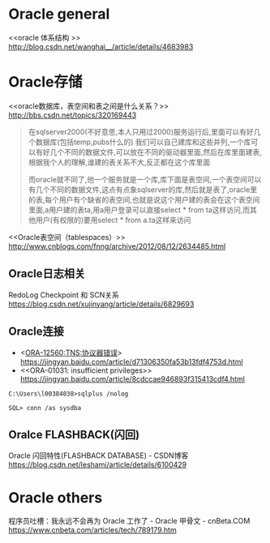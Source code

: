 

# Oracle general

<<oracle 体系结构 >>
http://blog.csdn.net/wanghai__/article/details/4683983


# Oracle存储

<<oracle数据库，表空间和表之间是什么关系？>> http://bbs.csdn.net/topics/320169443
>在sqlserver2000(不好意思,本人只用过2000)服务运行后,里面可以有好几个数据库(包括temp,pubs什么的)
我们可以自己建库和这些并列,一个库可以有好几个不同的数据文件,可以放在不同的驱动器里面,然后在库里面建表,根据我个人的理解,谁建的表关系不大,反正都在这个库里面
> 
>而oracle就不同了,他一个服务就是一个库,库下面是表空间,一个表空间可以有几个不同的数据文件,这点有点象sqlserver的库,然后就是表了,oracle里的表,每个用户有个缺省的表空间,也就是说这个用户建的表会在这个表空间里面,a用户建的表ta,用a用户登录可以直接select * from ta这样访问,而其他用户(有权限的)要用select * from a.ta这样来访问

<<Oracle表空间（tablespaces）>>
http://www.cnblogs.com/fnng/archive/2012/08/12/2634485.html

## Oracle日志相关

RedoLog Checkpoint 和 SCN关系 https://blog.csdn.net/xujinyang/article/details/6829693

## Oracle连接

- <<ORA-12560:TNS:协议器错误>> https://jingyan.baidu.com/article/d71306350fa53b13fdf4753d.html
- <<ORA-01031: insufficient privileges>> https://jingyan.baidu.com/article/8cdccae946893f315413cdf4.html
```
C:\Users\l00384038>sqlplus /nolog

SQL> conn /as sysdba
```

## Oralce FLASHBACK(闪回)

Oracle 闪回特性(FLASHBACK DATABASE) - CSDN博客
https://blog.csdn.net/leshami/article/details/6100429


# Oracle others

程序员吐槽：我永远不会再为 Oracle 工作了 - Oracle 甲骨文 - cnBeta.COM https://www.cnbeta.com/articles/tech/789179.htm